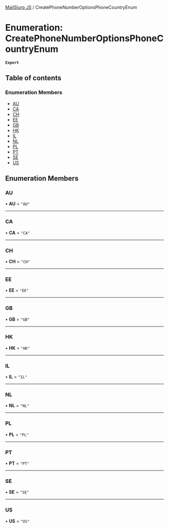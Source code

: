 [MailSlurp JS](../README.md) / CreatePhoneNumberOptionsPhoneCountryEnum

# Enumeration: CreatePhoneNumberOptionsPhoneCountryEnum

**`Export`**

## Table of contents

### Enumeration Members

- [AU](CreatePhoneNumberOptionsPhoneCountryEnum.md#au)
- [CA](CreatePhoneNumberOptionsPhoneCountryEnum.md#ca)
- [CH](CreatePhoneNumberOptionsPhoneCountryEnum.md#ch)
- [EE](CreatePhoneNumberOptionsPhoneCountryEnum.md#ee)
- [GB](CreatePhoneNumberOptionsPhoneCountryEnum.md#gb)
- [HK](CreatePhoneNumberOptionsPhoneCountryEnum.md#hk)
- [IL](CreatePhoneNumberOptionsPhoneCountryEnum.md#il)
- [NL](CreatePhoneNumberOptionsPhoneCountryEnum.md#nl)
- [PL](CreatePhoneNumberOptionsPhoneCountryEnum.md#pl)
- [PT](CreatePhoneNumberOptionsPhoneCountryEnum.md#pt)
- [SE](CreatePhoneNumberOptionsPhoneCountryEnum.md#se)
- [US](CreatePhoneNumberOptionsPhoneCountryEnum.md#us)

## Enumeration Members

### AU

• **AU** = ``"AU"``

___

### CA

• **CA** = ``"CA"``

___

### CH

• **CH** = ``"CH"``

___

### EE

• **EE** = ``"EE"``

___

### GB

• **GB** = ``"GB"``

___

### HK

• **HK** = ``"HK"``

___

### IL

• **IL** = ``"IL"``

___

### NL

• **NL** = ``"NL"``

___

### PL

• **PL** = ``"PL"``

___

### PT

• **PT** = ``"PT"``

___

### SE

• **SE** = ``"SE"``

___

### US

• **US** = ``"US"``

